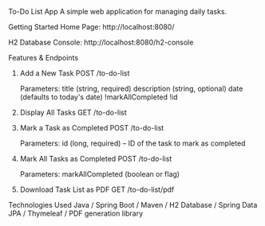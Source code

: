 To-Do List App
  A simple web application for managing daily tasks.

Getting Started
  Home Page: http://localhost:8080/

H2 Database Console: http://localhost:8080/h2-console

Features & Endpoints
1. Add a New Task
  POST /to-do-list

    Parameters:
      title (string, required)
      description (string, optional)
      date (defaults to today's date)
      !markAllCompleted 
      !id 

2. Display All Tasks
  GET /to-do-list

3.  Mark a Task as Completed
  POST /to-do-list

     Parameters:
      id (long, required) – ID of the task to mark as completed

5. Mark All Tasks as Completed
  POST /to-do-list

    Parameters:
      markAllCompleted (boolean or flag)

5.  Download Task List as PDF
  GET /to-do-list/pdf


Technologies Used
Java / Spring Boot / Maven / H2 Database / Spring Data JPA / Thymeleaf / PDF generation library 
